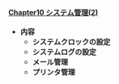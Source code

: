 ####    [Chapter10  システム管理(2)](https://github.com/yhidetoshi/Linux_Memo/tree/master/LPIC/Level1/chapter9#chapter9--システム管理)
- **内容**
  - **システムクロックの設定**
  - **システムログの設定**
  - **メール管理**
  - **プリンタ管理**
